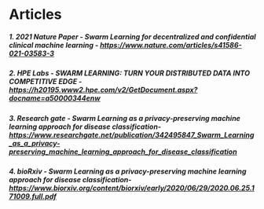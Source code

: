 # Articles

##### 1. 2021 Nature Paper - Swarm Learning for decentralized and confidential clinical machine learning - <https://www.nature.com/articles/s41586-021-03583-3>

##### 2. HPE Labs - SWARM LEARNING: TURN YOUR DISTRIBUTED DATA INTO COMPETITIVE EDGE  - <https://h20195.www2.hpe.com/v2/GetDocument.aspx?docname=a50000344enw> 

##### 3. Research gate - Swarm Learning as a privacy-preserving machine learning approach for disease classification-  <https://www.researchgate.net/publication/342495847_Swarm_Learning_as_a_privacy-preserving_machine_learning_approach_for_disease_classification>

##### 4. bioRxiv - Swarm Learning as a privacy-preserving machine learning approach for disease classification- <https://www.biorxiv.org/content/biorxiv/early/2020/06/29/2020.06.25.171009.full.pdf>
